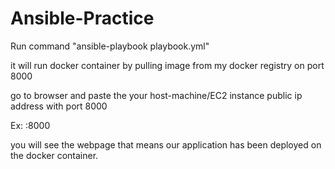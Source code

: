 # Ansible-Practice

Run command "ansible-playbook playbook.yml" 

it will run docker container by pulling image from my docker registry on port 8000 

go to browser and paste the your host-machine/EC2 instance public ip address with port 8000 

Ex: <public ip>:8000 

you will see the webpage that means our application has been deployed on the docker container.


